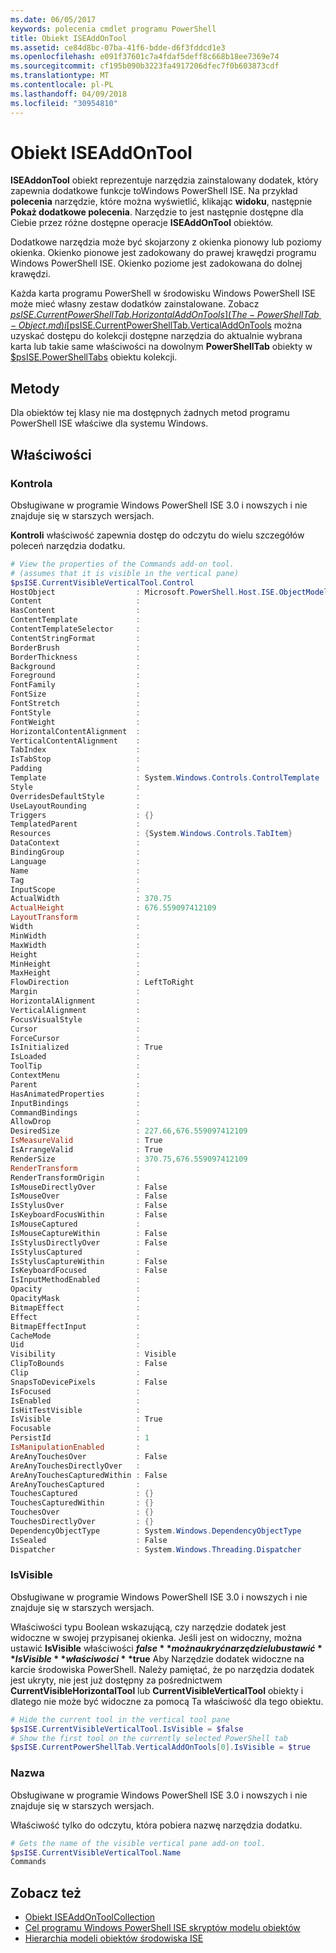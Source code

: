 ```yaml
---
ms.date: 06/05/2017
keywords: polecenia cmdlet programu PowerShell
title: Obiekt ISEAddOnTool
ms.assetid: ce84d8bc-07ba-41f6-bdde-d6f3fddcd1e3
ms.openlocfilehash: e091f37601c7a4fdaf5deff8c668b18ee7369e74
ms.sourcegitcommit: cf195b090b3223fa4917206dfec7f0b603873cdf
ms.translationtype: MT
ms.contentlocale: pl-PL
ms.lasthandoff: 04/09/2018
ms.locfileid: "30954810"
---
```

# <a name="the-iseaddontool-object"></a>Obiekt ISEAddOnTool

**ISEAddonTool** obiekt reprezentuje narzędzia zainstalowany dodatek, który zapewnia dodatkowe funkcje toWindows PowerShell ISE. Na przykład **polecenia** narzędzie, które można wyświetlić, klikając **widoku**, następnie **Pokaż dodatkowe polecenia**. Narzędzie to jest następnie dostępne dla Ciebie przez różne dostępne operacje **ISEAddOnTool** obiektów.

Dodatkowe narzędzia może być skojarzony z okienka pionowy lub poziomy okienka. Okienko pionowe jest zadokowany do prawej krawędzi programu Windows PowerShell ISE. Okienko poziome jest zadokowana do dolnej krawędzi.

Każda karta programu PowerShell w środowisku Windows PowerShell ISE może mieć własny zestaw dodatków zainstalowane. Zobacz [$psISE.CurrentPowerShellTab.HorizontalAddOnTools](The-PowerShellTab-Object.md) i [$psISE.CurrentPowerShellTab.VerticalAddOnTools](The-PowerShellTab-Object.md) można uzyskać dostępu do kolekcji dostępne narzędzia do aktualnie wybrana karta lub takie same właściwości na dowolnym **PowerShellTab** obiekty w [$psISE.PowerShellTabs](The-PowerShellTabCollection-Object.md) obiektu kolekcji.

## <a name="methods"></a>Metody

Dla obiektów tej klasy nie ma dostępnych żadnych metod programu PowerShell ISE właściwe dla systemu Windows.

## <a name="properties"></a>Właściwości

### <a name="control"></a>Kontrola

Obsługiwane w programie Windows PowerShell ISE 3.0 i nowszych i nie znajduje się w starszych wersjach.

**Kontroli** właściwość zapewnia dostęp do odczytu do wielu szczegółów poleceń narzędzia dodatku.

```powershell
# View the properties of the Commands add-on tool.
# (assumes that it is visible in the vertical pane)
$psISE.CurrentVisibleVerticalTool.Control
HostObject                  : Microsoft.PowerShell.Host.ISE.ObjectModelRoot
Content                     :
HasContent                  :
ContentTemplate             :
ContentTemplateSelector     :
ContentStringFormat         :
BorderBrush                 :
BorderThickness             :
Background                  :
Foreground                  :
FontFamily                  :
FontSize                    :
FontStretch                 :
FontStyle                   :
FontWeight                  :
HorizontalContentAlignment  :
VerticalContentAlignment    :
TabIndex                    :
IsTabStop                   :
Padding                     :
Template                    : System.Windows.Controls.ControlTemplate
Style                       :
OverridesDefaultStyle       :
UseLayoutRounding           :
Triggers                    : {}
TemplatedParent             :
Resources                   : {System.Windows.Controls.TabItem}
DataContext                 :
BindingGroup                :
Language                    :
Name                        :
Tag                         :
InputScope                  :
ActualWidth                 : 370.75
ActualHeight                : 676.559097412109
LayoutTransform             :
Width                       :
MinWidth                    :
MaxWidth                    :
Height                      :
MinHeight                   :
MaxHeight                   :
FlowDirection               : LeftToRight
Margin                      :
HorizontalAlignment         :
VerticalAlignment           :
FocusVisualStyle            :
Cursor                      :
ForceCursor                 :
IsInitialized               : True
IsLoaded                    :
ToolTip                     :
ContextMenu                 :
Parent                      :
HasAnimatedProperties       :
InputBindings               :
CommandBindings             :
AllowDrop                   :
DesiredSize                 : 227.66,676.559097412109
IsMeasureValid              : True
IsArrangeValid              : True
RenderSize                  : 370.75,676.559097412109
RenderTransform             :
RenderTransformOrigin       :
IsMouseDirectlyOver         : False
IsMouseOver                 : False
IsStylusOver                : False
IsKeyboardFocusWithin       : False
IsMouseCaptured             :
IsMouseCaptureWithin        : False
IsStylusDirectlyOver        : False
IsStylusCaptured            :
IsStylusCaptureWithin       : False
IsKeyboardFocused           : False
IsInputMethodEnabled        :
Opacity                     :
OpacityMask                 :
BitmapEffect                :
Effect                      :
BitmapEffectInput           :
CacheMode                   :
Uid                         :
Visibility                  : Visible
ClipToBounds                : False
Clip                        :
SnapsToDevicePixels         : False
IsFocused                   :
IsEnabled                   :
IsHitTestVisible            :
IsVisible                   : True
Focusable                   :
PersistId                   : 1
IsManipulationEnabled       :
AreAnyTouchesOver           : False
AreAnyTouchesDirectlyOver   :
AreAnyTouchesCapturedWithin : False
AreAnyTouchesCaptured       :
TouchesCaptured             : {}
TouchesCapturedWithin       : {}
TouchesOver                 : {}
TouchesDirectlyOver         : {}
DependencyObjectType        : System.Windows.DependencyObjectType
IsSealed                    : False
Dispatcher                  : System.Windows.Threading.Dispatcher
```

### <a name="isvisible"></a>IsVisible

Obsługiwane w programie Windows PowerShell ISE 3.0 i nowszych i nie znajduje się w starszych wersjach.

Właściwości typu Boolean wskazującą, czy narzędzie dodatek jest widoczne w swojej przypisanej okienka. Jeśli jest on widoczny, można ustawić **IsVisible** właściwości **$false** można ukryć narzędzie lub ustawić **IsVisible** właściwości **$true** Aby Narzędzie dodatek widoczne na karcie środowiska PowerShell. Należy pamiętać, że po narzędzia dodatek jest ukryty, nie jest już dostępny za pośrednictwem **CurrentVisibleHorizontalTool** lub **CurrentVisibleVerticalTool** obiekty i dlatego nie może być widoczne za pomocą Ta właściwość dla tego obiektu.

```powershell
# Hide the current tool in the vertical tool pane
$psISE.CurrentVisibleVerticalTool.IsVisible = $false
# Show the first tool on the currently selected PowerShell tab
$psISE.CurrentPowerShellTab.VerticalAddOnTools[0].IsVisible = $true
```

### <a name="name"></a>Nazwa

Obsługiwane w programie Windows PowerShell ISE 3.0 i nowszych i nie znajduje się w starszych wersjach.

Właściwość tylko do odczytu, która pobiera nazwę narzędzia dodatku.

```powershell
# Gets the name of the visible vertical pane add-on tool.
$psISE.CurrentVisibleVerticalTool.Name
Commands
```

## <a name="see-also"></a>Zobacz też

- [Obiekt ISEAddOnToolCollection](The-ISEAddOnToolCollection-Object.md)
- [Cel programu Windows PowerShell ISE skryptów modelu obiektów](Purpose-of-the-Windows-PowerShell-ISE-Scripting-Object-Model.md)
- [Hierarchia modeli obiektów środowiska ISE](The-ISE-Object-Model-Hierarchy.md)